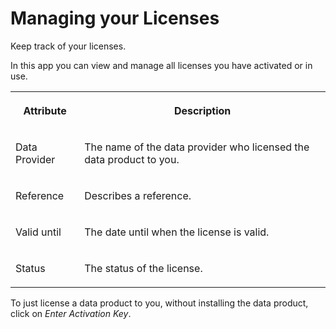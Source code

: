 <!-- loio98d9865cd94b40cdbbca5b8accdc17c5 -->

# Managing your Licenses

Keep track of your licenses.

In this app you can view and manage all licenses you have activated or in use.


<table>
<tr>
<th valign="top">

Attribute



</th>
<th valign="top">

Description



</th>
</tr>
<tr>
<td valign="top">

Data Provider



</td>
<td valign="top">

The name of the data provider who licensed the data product to you.



</td>
</tr>
<tr>
<td valign="top">

Reference



</td>
<td valign="top">

Describes a reference.



</td>
</tr>
<tr>
<td valign="top">

Valid until



</td>
<td valign="top">

The date until when the license is valid.



</td>
</tr>
<tr>
<td valign="top">

Status



</td>
<td valign="top">

The status of the license.



</td>
</tr>
</table>

To just license a data product to you, without installing the data product, click on *Enter Activation Key*.

